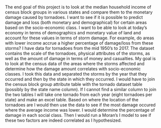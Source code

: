   The end goal of this project is to look at the median household income of census block groups in various states and compare 
them to the monetary damage caused by tornadoes. I want to see if it is possible to predict damage and loss (both monetary 
and demographical) for certain areas based on the socio-economic class. I want to be able to look at today’s economy in terms
of demographics and monetary value of land and account for these values in terms of storm damage. For example, do areas with 
lower income accrue a higher percentage of damage/loss from these storms? I have data for tornadoes from the mid 1950’s to 2017. 
The dataset contains the scale of the tornadoes, physical attributes of the storms, as well as the amount of damage in terms of 
money and casualties. My goal is to look at the census data of the areas where the storms affected and determine how the damage 
amount correlates with socio-economic classes. 
  I took this data and separated the storms by the year that they occurred and then by the state in which they occurred.  I would 
have to join the census block group attribute table with the tornado dataset table (possibly by the state name column). If I 
cannot find a similar column to join the two tables I will take one tornado from each year (eight tornadoes per state) and make 
an excel table. Based on where the location of the tornadoes are I would then use the data to see if the most damage occured where the average income was lower. I would determine the percentage of damage in each social class. Then I would run a Moran’s I model 
to see if these two factors are indeed correlated as I hypothesized. 
